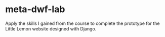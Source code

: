 # meta-dwf-lab

Apply the skills I gained from the course to complete the prototype for the Little Lemon website designed with Django. 
